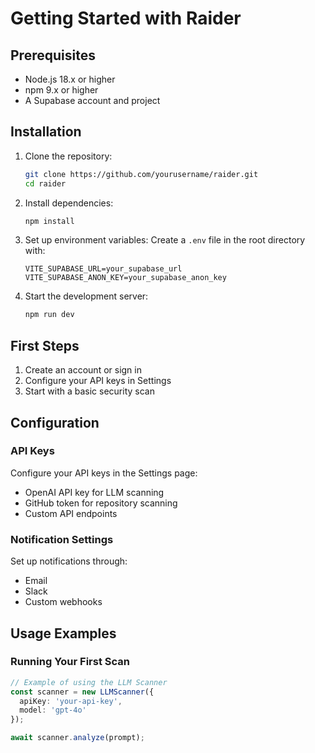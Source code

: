 # Getting Started with Raider

## Prerequisites

- Node.js 18.x or higher
- npm 9.x or higher
- A Supabase account and project

## Installation

1. Clone the repository:
   ```bash
   git clone https://github.com/yourusername/raider.git
   cd raider
   ```

2. Install dependencies:
   ```bash
   npm install
   ```

3. Set up environment variables:
   Create a `.env` file in the root directory with:
   ```
   VITE_SUPABASE_URL=your_supabase_url
   VITE_SUPABASE_ANON_KEY=your_supabase_anon_key
   ```

4. Start the development server:
   ```bash
   npm run dev
   ```

## First Steps

1. Create an account or sign in
2. Configure your API keys in Settings
3. Start with a basic security scan

## Configuration

### API Keys
Configure your API keys in the Settings page:
- OpenAI API key for LLM scanning
- GitHub token for repository scanning
- Custom API endpoints

### Notification Settings
Set up notifications through:
- Email
- Slack
- Custom webhooks

## Usage Examples

### Running Your First Scan
```typescript
// Example of using the LLM Scanner
const scanner = new LLMScanner({
  apiKey: 'your-api-key',
  model: 'gpt-4o'
});

await scanner.analyze(prompt);
```